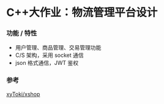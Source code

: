 # C++大作业：物流管理平台设计

### 功能 / 特性
- 用户管理、商品管理、交易管理功能
- C/S 架构，采用 socket 通信
- json 格式通信，JWT 鉴权

### 参考

[xyToki/xshop](https://github.com/tokiInBUPT/xshop)

